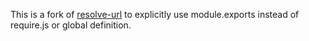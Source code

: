 This is a fork of [resolve-url](https://github.com/lydell/resolve-url) to explicitly use module.exports instead of require.js or global definition.
